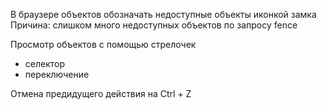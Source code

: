 В браузере объектов обозначать недоступные объекты иконкой замка
Причина: слишком много недоступных объектов по запросу fence

Просмотр объектов с помощью стрелочек
- селектор
- переключение

Отмена предидущего действия на Ctrl + Z